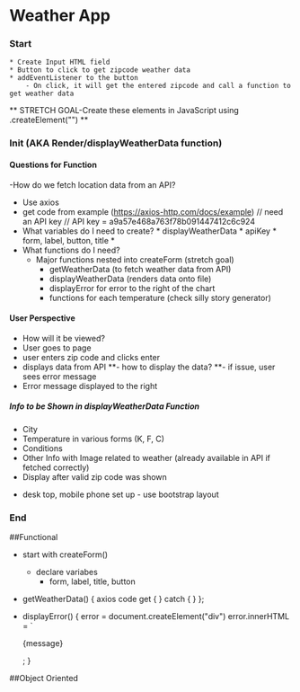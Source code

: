 # Weather App

### Start
    * Create Input HTML field
    * Button to click to get zipcode weather data
    * addEventListener to the button
        - On click, it will get the entered zipcode and call a function to get weather data
**       STRETCH GOAL-Create these elements in JavaScript using .createElement("")
**

### Init (AKA Render/displayWeatherData function)

#### Questions for Function
-How do we fetch location data from an API?
   - Use axios
   -  get code from example (https://axios-http.com/docs/example)
// need an API key
// API key = a9a57e468a763f78b091447412c6c924
- What variables do I need to create?
      * displayWeatherData
      * apiKey
      * form, label, button, title
      * 
- What functions do I need?
   - Major functions nested into createForm (stretch goal)     
      * getWeatherData (to fetch weather data from API)
      * displayWeatherData (renders data onto file)
      * displayError for error to the right of the chart
      * functions for each temperature (check silly story generator)


#### User Perspective
- How will it be viewed?
- User goes to page
- user enters zip code and clicks enter
- displays data from API
**- how to display the data?
**- if issue, user sees error message
- Error message displayed to the right

##### Info to be Shown in displayWeatherData Function
* City
* Temperature in various forms (K, F, C)
* Conditions
* Other Info with Image related to weather (already available in API if fetched correctly)
* Display after valid zip code was shown
- desk top, mobile phone set up
      - use bootstrap layout
### End

##Functional

  - start with createForm()
    * declare variabes
      * form, label, title, button    
  - getWeatherData() {
      axios code
      get {
      }
      catch {
      }
};

   - displayError() {
      error = document.createElement("div")
      error.innerHTML = `<p> {message}</p>;
     }


##Object Oriented


 
 
 
 
 
 
 
 
